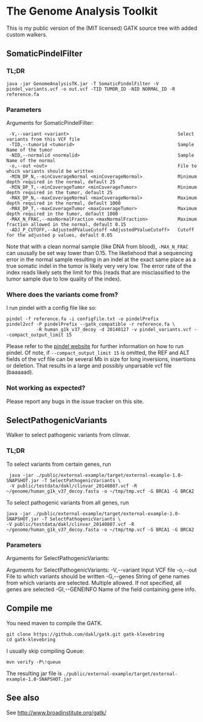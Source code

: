 # The Genome Analysis Toolkit

This is my public version of the (MIT licensed) GATK source tree with added custom walkers.

## SomaticPindelFilter

### TL;DR

    java -jar GenomeAnalysisTK.jar -T SomaticPindelFilter -V pindel_variants.vcf -o out.vcf -TID TUMOR_ID -NID NORMAL_ID -R reference.fa

### Parameters

Arguments for SomaticPindelFilter:

     -V,--variant <variant>                                        Select variants from this VCF file
     -TID,--tumorid <tumorid>                                      Sample Name of the tumor
     -NID,--normalid <normalid>                                    Sample Name of the normal
     -o,--out <out>                                                File to which variants should be written
     -MIN_DP_N,--minCoverageNormal <minCoverageNormal>             Minimum depth required in the normal, default 25
     -MIN_DP_T,--minCoverageTumor <minCoverageTumor>               Minimum depth required in the tumor, default 25
     -MAX_DP_N,--maxCoverageNormal <maxCoverageNormal>             Maximum depth required in the normal, default 1000
     -MAX_DP_T,--maxCoverageTumor <maxCoverageTumor>               Maximum depth required in the tumor, default 1000
     -MAX_N_FRAC,--maxNormalFraction <maxNormalFraction>           Maximum fraction allowed in the normal, default 0.15
     -ADJ_P_CUTOFF,--AdjustedPValueCutoff <AdjustedPValueCutoff>   Cutoff for the adjusted p values, default 0.05

Note that with a clean normal sample (like DNA from blood), `-MAX_N_FRAC` can ususally be set way lower than 0.15. The likeliehood that a sequencing error in the normal sample resulting in an indel at the exact same place as a true somatic indel in the tumor is likely very very low. The error rate of the index reads likely sets the limit for this (reads that are misclassified to the tumor sample due to low quality of the index).

### Where does the variants come from?

I run pindel with a config file like so:

    pindel -f reference.fa -i configfile.txt -o pindelPrefix
    pindel2vcf -P pindelPrefix --gatk_compatible -r reference.fa \
               -R human_g1k_v37_decoy -d 20140127 -v pindel_variants.vcf --compact_output_limit 15

Please refer to the [pindel website](http://gmt.genome.wustl.edu/pindel/current/) for further information on how to run pindel. Of note, if `--compact_output_limit 15` is omitted, the REF and ALT fields of the vcf file can be several Mb in size for long inversions, insertions or deletion. That results in a large and possibly unparsable vcf file (baaaaad).

### Not working as expected?
Please report any bugs in the issue tracker on this site.

## SelectPathogenicVariants

Walker to select pathogenic variants from clinvar.

### TL;DR

To select variants from certain genes, run

     java -jar ./public/external-example/target/external-example-1.0-SNAPSHOT.jar -T SelectPathogenicVariants \
     -V public/testdata/dakl/clinvar_20140807.vcf -R ~/genome/human_g1k_v37_decoy.fasta -o ~/tmp/tmp.vcf -G BRCA1 -G BRCA2

To select pathogenic variants from all genes, run

    java -jar ./public/external-example/target/external-example-1.0-SNAPSHOT.jar -T SelectPathogenicVariants \
    -V public/testdata/dakl/clinvar_20140807.vcf -R ~/genome/human_g1k_v37_decoy.fasta -o ~/tmp/tmp.vcf -G BRCA1 -G BRCA2

### Parameters

Arguments for SelectPathogenicVariants:

Arguments for SelectPathogenicVariants:
 -V,--variant <variant>      Input VCF file
 -o,--out <out>              File to which variants should be written
 -G,--genes <genes>          String of gene names from which variants are selected. Multiple allowed. If not specified,
                             all genes are selected
 -GI,--GENEINFO <GENEINFO>   Name of the field containing gene info.


## Compile me

You need maven to compile the GATK.

    git clone https://github.com/dakl/gatk.git gatk-klevebring
    cd gatk-klevebring

I usually skip compiling Queue:

    mvn verify -P\!queue

The resulting jar file is `./public/external-example/target/external-example-1.0-SNAPSHOT.jar`

## See also

See http://www.broadinstitute.org/gatk/
